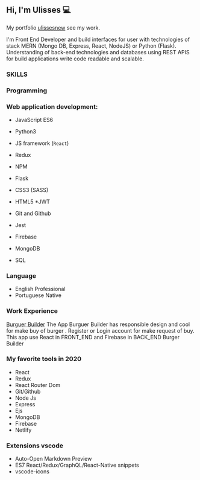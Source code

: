 ## Hi, I'm Ulisses &#128187;


My portfolio [ulissesnew](https://ulissesnew.netlify.app/) see my work.

I'm Front End Developer and build interfaces for user with technologies of  stack MERN  (Mongo DB, Express, React, NodeJS)  or Python (Flask).
Understanding of back-end technologies and databases  using  REST APIS  for build applications  write code readable and scalable. 


### SKILLS
### Programming

###  Web application development:

   *  JavaScript ES6
   * Python3
   * JS framework (`React`)
   *  Redux
   * NPM
   * Flask
   * CSS3 (SASS)
   * HTML5
   *JWT 

  * Git and Github
  * Jest
  *  Firebase
  * MongoDB
  * SQL


### Language

* English Professional
*  Portuguese Native

### Work Experience

[Burguer Builder](https://burger-shopping.firebaseapp.com)
The App Burguer Builder has responsible design and cool for make buy of burger . Register or Login account for make request of buy.
This app use React in  FRONT_END
and Firebase in  BACK_END
Burger Builder




### My favorite tools in 2020
* React
* Redux 
* React Router Dom
* Git/Github
* Node Js
* Express
* Ejs
* MongoDB
* Firebase
* Netlify

### Extensions vscode 
* Auto-Open Markdown Preview
* ES7 React/Redux/GraphQL/React-Native snippets
* vscode-icons





